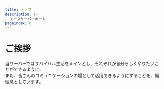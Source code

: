 ```yaml
---
title: トップ
description: |-
  エースサーバーホーム
pageindex: 0
---
```

# ご挨拶
当サーバーではサバイバル生活をメインとし、それぞれが自分らしくやりたいことができるように、  
また、皆さんのコミュニケーションの場として活用できるようにすることを、鯖理念としています。

